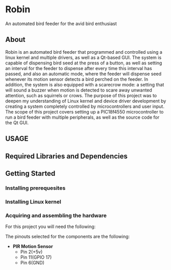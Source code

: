 # Robin
An automated bird feeder for the avid bird enthusiast



## About
Robin is an automated bird feeder that programmed and controlled using a linux kernel and multiple drivers, as well as a Qt-based GUI. The system is capable of dispensing bird seed at the press of a button, as well as setting an interval for the feeder to dispense after every time this interval has passed, and also an automatic mode, where the feeder will dispense seed whenever its motion sensor detects a bird perched on the feeder. In addition, the system is also equipped with a scarecrow mode: a setting that will sound a buzzer when motion is detected to scare away unwanted attention, such as squirrels or crows. The purpose of this project was to deepen my understanding of Linux kernel  and device driver development by creating a system completely controlled by microcontrollers and user input. The scope of this project covers setting up a PIC18f4550 microcontroller to run a bird feeder with multiple peripherals, as well as the source code for the Qt GUI.

## USAGE



## Required Libraries and Dependencies


## Getting Started


### Installing prerequesites


### Installing Linux kernel



### Acquiring and assembling the hardware  


For this project you will need the following:


The pinouts selected for the components are the following:  
- **PIR Motion Sensor**
  - Pin 2(+5v)
  - Pin 11(GPIO 17)
  - Pin 6(GND)




